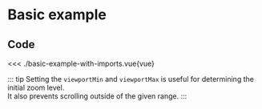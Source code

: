 <script setup>
import Example from './basic-example.vue'
</script>

# Basic example

<Example/>

## Code

<<< ./basic-example-with-imports.vue{vue}

::: tip
Setting the `viewportMin` and `viewportMax` is useful for determining the initial zoom level.  
It also prevents scrolling outside of the given range.
:::
